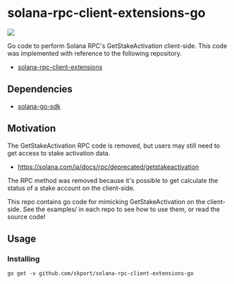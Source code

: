 # solana-rpc-client-extensions-go
[![](https://img.shields.io/github/go-mod/go-version/golang/go/release-branch.go1.19?filename=src%2Fgo.mod&label=GO%20VERSION&style=for-the-badge&logo=appveyor)](https://github.com/golang/go/releases/tag/go1.19)

Go code to perform Solana RPC's GetStakeActivation client-side.
This code was implemented with reference to the following repository.

- [solana-rpc-client-extensions](https://github.com/anza-xyz/solana-rpc-client-extensions)

## Dependencies
- [solana-go-sdk](https://github.com/blocto/solana-go-sdk)

## Motivation
The GetStakeActivation RPC code is removed, but users may still need to get access to stake activation data.
- https://solana.com/ja/docs/rpc/deprecated/getstakeactivation

The RPC method was removed because it's possible to get calculate the status of a stake account on the client-side.

This repo contains go code for mimicking GetStakeActivation on the client-side. See the examples/ in each repo to see how to use them, or read the source code!

## Usage

### Installing

```shell
go get -v github.com/skport/solana-rpc-client-extensions-go
```